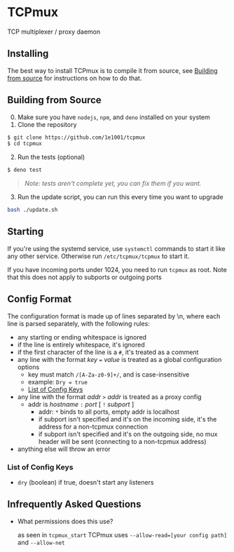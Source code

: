 # TCPmux
TCP multiplexer / proxy daemon

## Installing
<!-- tcpmux consists of 4 main files, downloadable from the [Releases](https://github.com/1e1001/tcpmux/releases/) as a tarball.
- `tcpmux` - main TCPmux script
- `tcpmux_start` - starts `tcpmux`, don't call this directly
- `tcpmux_stop` - stops `tcpmux`
- `tcpmux.service` - a systemd service for TCPmux
> *Note: this expects tcpmux to be installed in* `/etc/tcpmux/` *such that* `/etc/tcpmux/tcpmux` is the main script
- `tcpmux.cfg` - example config file (see [Config Format](#config-format)) -->

The best way to install TCPmux is to compile it from source, see [Building from source](#building-from-source) for instructions on how to do that.

## Building from Source
0. Make sure you have `nodejs`, `npm`, and `deno` installed on your system
1. Clone the repository
```sh
$ git clone https://github.com/1e1001/tcpmux
$ cd tcpmux
```
2. Run the tests (optional)
```sh
$ deno test
```
> *Note: tests aren't complete yet, you can fix them if you want.*
3. Run the update script, you can run this every time you want to upgrade
```sh
bash ./update.sh
```
<!-- 3. Install terser for compilation
```sh
$ cd terser
$ npm install
$ cd ..
```
4. Run the compile script
```sh
$ bash ./compile.sh
```
5. you can then install TCPmux to your system with
```sh
$ sudo bash ./install.sh
```
5. The compiled program is now available in the `out/tcpmux/` directory, a tarball is also available at `out/release.tar.gz`
6. if you're using the systemd service: copy the `out/tcpmux/ ` dir to `/etc/tcpmux/` (so that the `tcpmux` script exists in `/etc/tcpmux/tcpmux`) You should also copy the systemd service (`tcpmux.service`) to `/usr/lib/systemd/`
	- You can run `install.sh` with root perms to automatically do this. -->

## Starting
If you're using the systemd service, use `systemctl` commands to start it like any other service. Otherwise run `/etc/tcpmux/tcpmux` to start it.

If you have incoming ports under 1024, you need to run `tcpmux` as root. Note that this does not apply to subports or outgoing ports

## Config Format
The configuration format is made up of lines separated by \n, where each line is parsed separately, with the following rules:
- any starting or ending whitespace is ignored
- if the line is entirely whitespace, it's ignored
- if the first character of the line is a `#`, it's treated as a comment
- any line with the format *key* `=` *value* is treated as a global configuration options
	- key must match `/[A-Za-z0-9]+/`, and is case-insensitive
	- example: `Dry = true`
	- [List of Config Keys](#list-of-config-keys)
- any line with the format *addr* `>` *addr* is treated as a proxy config
	- addr is *hostname* `:` *port* [ `!` *subport* ]
		- addr: `*` binds to all ports, empty addr is localhost
		- if subport isn't specified and it's on the incoming side, it's the address for a non-tcpmux connection
		- if subport isn't specified and it's on the outgoing side, no mux header will be sent (connecting to a non-tcpmux address)
- anything else will throw an error

### List of Config Keys
- `dry` (boolean) if true, doesn't start any listeners

## Infrequently Asked Questions

- What permissions does this use?

	as seen in `tcpmux_start` TCPmux uses `--allow-read=[your config path]` and `--allow-net`
